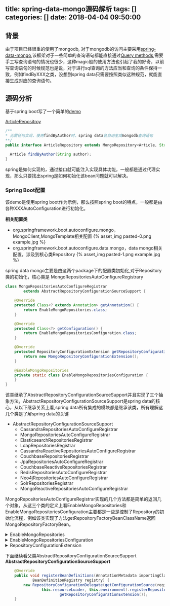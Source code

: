 title: spring-data-mongo源码解析
tags: []
categories: []
date: 2018-04-04 09:50:00
---

## 背景
由于项目已经很重的使用了mongodb, 对于mongodb的访问主要采用[spring-data-mongo](https://docs.spring.io/spring-data/mongodb/docs/2.0.6.RELEASE/reference/html/),该框架对于一些简单的查询语句都能直接通过[Query methods](https://docs.spring.io/spring-data/mongodb/docs/2.0.6.RELEASE/reference/html/#mongodb.repositories.queries),需要手工写查询语句的情况也很少，这种magic般的使用方法也引起了我的好奇，以前写查询语句的时候规范也是说，对于进行sql查询的方法应当和查询的条件保持一致，例如findByXXX之类，没想到spring data只需要按照类似这种规范，就能直接生成对应的查询语句。
## 源码分析
基于spring boot写了一个简单的[demo](https://github.com/hoswey/example-spring-data-mongo.git)

[ArticleRepositroy](https://github.com/hoswey/example-spring-data-mongo/blob/master/src/main/java/com/example/spring/mongo/demo/repository/ArticleRepository.java)

```java
/**
* 无需任何实现，使用findByAuthor时，spring data会自动生成mongodb查询语句
**/
public interface ArticleRepository extends MongoRepository<Article, String> {
	
  Article findByAuthor(String author);
}
```
spring是如何实现的，通过接口就可能注入实现具体功能，一般都是通过代理实现，那么只要找出spring是如何初始化该bean问题就可以解决。
### Spring Boot配置
该demo是使用spring boot作为示例，那么按照spring boot的特点，一般都是由各种XXXAutoConfiguration进行初始化。

**相关配置类**

- org.springframework.boot.autoconfigure.mongo，MongoClient,MongoTemplate相关配置
{% asset_img pasted-0.png example.jpg %}
- org.springframework.boot.autoconfigure.data.mongo，data mongo相关配置，涉及到核心类Repository
{% asset_img pasted-1.png example.jpg %}

spring data mongo主要是由这两个package下的配置类初始化,对于Repository类的初始化，核心类是
MongoRepositoriesAutoConfigureRegistrary

```java
class MongoRepositoriesAutoConfigureRegistrar
		extends AbstractRepositoryConfigurationSourceSupport {

	@Override
	protected Class<? extends Annotation> getAnnotation() {
		return EnableMongoRepositories.class;
	}

	@Override
	protected Class<?> getConfiguration() {
		return EnableMongoRepositoriesConfiguration.class;
	}

	@Override
	protected RepositoryConfigurationExtension getRepositoryConfigurationExtension() {
		return new MongoRepositoryConfigurationExtension();
	}

	@EnableMongoRepositories
	private static class EnableMongoRepositoriesConfiguration {
	}
}
```

该类继承了AbstractRepositoryConfigurationSourceSupport并且实现了三个抽象方法，AbstractRepositoryConfigurationSourceSupport是spring data的核心，从以下继承关系上看,spring data所有集成的模块都是继承该类，所有理解这几个类是了解spring data的关键

- AbstractRepositoryConfigurationSourceSupport
	- CassandraRepositoriesAutoConfigureRegistrar 
	- MongoRepositoriesAutoConfigureRegistrar 
	- ElasticsearchRepositoriesRegistrar 
	- LdapRepositoriesRegistrar 
	- CassandraReactiveRepositoriesAutoConfigureRegistrar 
	- CouchbaseRepositoriesRegistrar 
	- JpaRepositoriesAutoConfigureRegistrar 
	- CouchbaseReactiveRepositoriesRegistrar 
	- RedisRepositoriesAutoConfigureRegistrar 
	- Neo4jRepositoriesAutoConfigureRegistrar 
	- SolrRepositoriesRegistrar 
	- MongoReactiveRepositoriesAutoConfigureRegistrar

MongoRepositoriesAutoConfigureRegistrar实现的几个方法都是简单的返回几个对象，从这三个类的定义上看EnableMongoRepositories和EnableMongoRepositoriesConfiguration主要都是一些是控制了Repository的初始化流程，例如该类实现了方法getRepositoryFactoryBeanClassName返回MongoRepositoryFactoryBean。

<details><summary>EnableMongoRepositories</summary>

```java
public @interface EnableMongoRepositories {

	/**
	 * Alias for the {@link #basePackages()} attribute. Allows for more concise annotation declarations e.g.:
	 * {@code @EnableMongoRepositories("org.my.pkg")} instead of {@code @EnableMongoRepositories(basePackages="org.my.pkg")}.
	 */
	String[] value() default {};

	/**
	 * Base packages to scan for annotated components. {@link #value()} is an alias for (and mutually exclusive with) this
	 * attribute. Use {@link #basePackageClasses()} for a type-safe alternative to String-based package names.
	 */
	String[] basePackages() default {};

	/**
	 * Type-safe alternative to {@link #basePackages()} for specifying the packages to scan for annotated components. The
	 * package of each class specified will be scanned. Consider creating a special no-op marker class or interface in
	 * each package that serves no purpose other than being referenced by this attribute.
	 */
	Class<?>[] basePackageClasses() default {};

	/**
	 * Specifies which types are eligible for component scanning. Further narrows the set of candidate components from
	 * everything in {@link #basePackages()} to everything in the base packages that matches the given filter or filters.
	 */
	Filter[] includeFilters() default {};

	/**
	 * Specifies which types are not eligible for component scanning.
	 */
	Filter[] excludeFilters() default {};

	/**
	 * Returns the postfix to be used when looking up custom repository implementations. Defaults to {@literal Impl}. So
	 * for a repository named {@code PersonRepository} the corresponding implementation class will be looked up scanning
	 * for {@code PersonRepositoryImpl}.
	 * 
	 * @return
	 */
	String repositoryImplementationPostfix() default "Impl";

	/**
	 * Configures the location of where to find the Spring Data named queries properties file. Will default to
	 * {@code META-INFO/mongo-named-queries.properties}.
	 * 
	 * @return
	 */
	String namedQueriesLocation() default "";

	/**
	 * Returns the key of the {@link QueryLookupStrategy} to be used for lookup queries for query methods. Defaults to
	 * {@link Key#CREATE_IF_NOT_FOUND}.
	 * 
	 * @return
	 */
	Key queryLookupStrategy() default Key.CREATE_IF_NOT_FOUND;

	/**
	 * Returns the {@link FactoryBean} class to be used for each repository instance. Defaults to
	 * {@link MongoRepositoryFactoryBean}.
	 * 
	 * @return
	 */
	Class<?> repositoryFactoryBeanClass() default MongoRepositoryFactoryBean.class;

	/**
	 * Configure the repository base class to be used to create repository proxies for this particular configuration.
	 * 
	 * @return
	 * @since 1.8
	 */
	Class<?> repositoryBaseClass() default DefaultRepositoryBaseClass.class;

	/**
	 * Configures the name of the {@link MongoTemplate} bean to be used with the repositories detected.
	 * 
	 * @return
	 */
	String mongoTemplateRef() default "mongoTemplate";

	/**
	 * Whether to automatically create indexes for query methods defined in the repository interface.
	 * 
	 * @return
	 */
	boolean createIndexesForQueryMethods() default false;

	/**
	 * Configures whether nested repository-interfaces (e.g. defined as inner classes) should be discovered by the
	 * repositories infrastructure.
	 */
	boolean considerNestedRepositories() default false;
}
```
</p>
</details>

<details><summary>EnableMongoRepositoriesConfiguration</summary>

```java
	@EnableMongoRepositories
	private static class EnableMongoRepositoriesConfiguration {

	}
```
</p>
</details>

<details><summary>RepositoryConfigurationExtension</summary>

```java
public interface RepositoryConfigurationExtension {

	/**
	 * Returns the descriptive name of the module.
	 * 
	 * @return
	 */
	String getModuleName();

	/**
	 * Returns all {@link RepositoryConfiguration}s obtained through the given {@link RepositoryConfigurationSource}.
	 * 
	 * @param configSource must not be {@literal null}.
	 * @param loader must not be {@literal null}.
	 * @deprecated call or implement
	 *             {@link #getRepositoryConfigurations(RepositoryConfigurationSource, ResourceLoader, boolean)} instead.
	 * @return
	 */
	@Deprecated
	<T extends RepositoryConfigurationSource> Collection<RepositoryConfiguration<T>> getRepositoryConfigurations(
			T configSource, ResourceLoader loader);

	/**
	 * Returns all {@link RepositoryConfiguration}s obtained through the given {@link RepositoryConfigurationSource}.
	 * 
	 * @param configSource
	 * @param loader
	 * @param strictMatchesOnly whether to return strict repository matches only. Handing in {@literal true} will cause
	 *          the repository interfaces and domain types handled to be checked whether they are managed by the current
	 *          store.
	 * @return
	 * @since 1.9
	 */
	<T extends RepositoryConfigurationSource> Collection<RepositoryConfiguration<T>> getRepositoryConfigurations(
			T configSource, ResourceLoader loader, boolean strictMatchesOnly);

	/**
	 * Returns the default location of the Spring Data named queries.
	 * 
	 * @return must not be {@literal null} or empty.
	 */
	String getDefaultNamedQueryLocation();

	/**
	 * Returns the name of the repository factory class to be used.
	 * 
	 * @return
	 */
	String getRepositoryFactoryBeanClassName();

	/**
	 * Callback to register additional bean definitions for a {@literal repositories} root node. This usually includes
	 * beans you have to set up once independently of the number of repositories to be created. Will be called before any
	 * repositories bean definitions have been registered.
	 * 
	 * @param registry
	 * @param source
	 */
	void registerBeansForRoot(BeanDefinitionRegistry registry, RepositoryConfigurationSource configurationSource);

	/**
	 * Callback to post process the {@link BeanDefinition} and tweak the configuration if necessary.
	 * 
	 * @param builder will never be {@literal null}.
	 * @param config will never be {@literal null}.
	 */
	void postProcess(BeanDefinitionBuilder builder, RepositoryConfigurationSource config);

	/**
	 * Callback to post process the {@link BeanDefinition} built from annotations and tweak the configuration if
	 * necessary.
	 * 
	 * @param builder will never be {@literal null}.
	 * @param config will never be {@literal null}.
	 */
	void postProcess(BeanDefinitionBuilder builder, AnnotationRepositoryConfigurationSource config);

	/**
	 * Callback to post process the {@link BeanDefinition} built from XML and tweak the configuration if necessary.
	 * 
	 * @param builder will never be {@literal null}.
	 * @param config will never be {@literal null}.
	 */
	void postProcess(BeanDefinitionBuilder builder, XmlRepositoryConfigurationSource config);
```
</p>
</details>

下面继续看父类AbstractRepositoryConfigurationSourceSupport
**AbstractRepositoryConfigurationSourceSupport**

```java
	@Override
	public void registerBeanDefinitions(AnnotationMetadata importingClassMetadata,
			BeanDefinitionRegistry registry) {
		new RepositoryConfigurationDelegate(getConfigurationSource(registry),
				this.resourceLoader, this.environment).registerRepositoriesIn(registry,
						getRepositoryConfigurationExtension());
	}
```